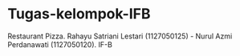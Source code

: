 Tugas-kelompok-IFB
==================

Restaurant Pizza. Rahayu Satriani Lestari (1127050125) - Nurul Azmi Perdanawati (1127050120). IF-B
